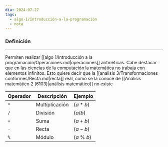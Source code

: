 ```yaml
---
dia: 2024-07-27
tags:
  - algo-1/Introducción-a-la-programación
  - nota
---
```

### Definición
---
Permiten realizar [[algo 1/Introducción a la programación/Operaciones.md|operaciones]] aritméticas. Cabe destacar que en las ciencias de la computación la matemática no trabaja con elementos infinitos. Esto quiere decir que la [[analisis 3/Transformaciones conformes/Recta.md|recta]] real, como se la conoce de [[Análisis matemático 2 (6103)|análisis matemático]] no existe

| Operador | Descripción    | Ejemplo      |
| -------- | -------------- | ------------ |
| `*`      | Multiplicación | $(a * b)$    |
| `/`      | División       | $(a / b)$    |
| `+`      | Suma           | $(a + b)$    |
| `-`      | Recta          | $(a - b)$    |
| `%`      | Módulo         | $(a~ \% ~b)$ |

